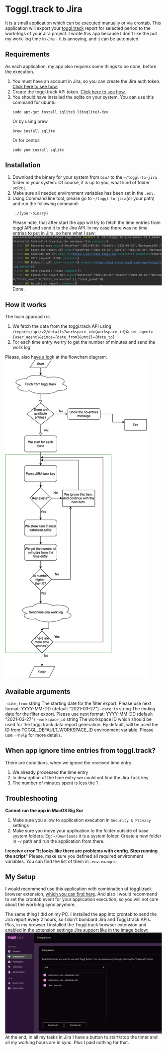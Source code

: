 # Toggl.track to Jira

It is a small application which can be executed manually or via crontab. This application will export your [toggl.track](https://toggl.com/track/) report for selected period to the work-logs of your Jira project. I wrote this app because I don't like the put my work-log time in Jira - it is annoying, and it can be automated.

## Requirements
As each application, my app also requires some things to be done, before the execution.
1. You must have an account in Jira, so you can create the Jira auth token. [Click here to see how.](documentation/create-jira-auth-token.md)
2. Create the toggl.track API token. [Click here to see how.](documentation/create-toggl-api-token.md)
3. You should have installed the sqlite on your system.
    You can use this command for ubuntu
    ```
    sudo apt-get install sqlite3 libsqlite3-dev
    ```
    Or by using brew
    ```
    brew install sqlite
    ```
    Or for centos
    ```
    sudo yum install sqlite
    ```
   
## Installation 
1. Download the binary for your system from `bin/` to the `~/toggl-to-jira` folder in your system. Of course, it is up to you, what kind of folder select.
2. Make sure all needed environment variables has been set in the `.env`.
3. Using Command line tool, please go to `~/toggl-to-jira`(or your path) and run the following command:
   ``` 
    ./{your-binary}
   ```
   Please note, that after start the app will try to fetch the time entries from toggl API and send it to the Jira API.
   In my case there was no time entries to put in Jira, so here what I saw: 
   ![app-dry-run](documentation/images/app-dry-run.png)
   Done. 

## How it works
The main approach is:
1. We fetch the data from the toggl.track API using `/reports/api/v2/details?workspace_id={workspace_id}&user_agent={user_agent}&since={date_from}&until={date_to}`
2. For each time entry we try to get the number of minutes and send the work log

Please, also have a look at the flowchart diagram:
![flowchart](documentation/images/the-flow.jpg)

## Available arguments
  `-date_from` string
        The starting date for the filter export. Please use next format: YYYY-MM-DD (default "2021-03-27")
  `-date_to` string
        The ending date for the filter export. Please use next format: YYYY-MM-DD (default "2021-03-27")
  `-workspace_id` string
        The workspace ID which should be used for the toggl.track data report generation. By default, will be used the ID from TOGGL_DEFAULT_WORKSPACE_ID environment variable.
Please use `--help` for more details.

## When app ignore time entries from toggl.track?
There are conditions, when we ignore the received time entry:

1. We already processed the time entry
2. In description of the time entry we could not find the Jira Task key
3. The number of minutes spent is less the 1

## Troubleshooting

**Cannot run the app in MacOS Big Sur**
1. Make sure you allow to application execution in `Security & Privacy` settings
2. Make sure you move your application to the folder outside of base system folders. Eg: `~/Downloads` it is a system folder. Create a new folder in `~/` path and run the application from there.

**I receive error "It looks like there are problems with config. Stop running the script"** 
Please, make sure you defined all required environment variables. You can find the list of them in `.env.example`.

## My Setup
I would recommend use this application with combination of toggl.track browser extension, [which you can find here](https://toggl.com/track/jira-time-tracking/). And also I would recommend to set the crontab event for your application execution, so you will not care about the work-log sync anymore. 

The same thing I did on my PC. I installed the app into crontab to send the Jira report every 2 hours, so I don't bombard Jira and Toggl.track APIs. Plus, in my browser I installed the Toggl.track browser extension and enabled in the extension settings Jira support like in the image below:
![enable-jira](documentation/images/toggl-extension-enable-jira.png)
At the end, in all my tasks in Jira I have a button to start/stop the timer and all my working hours are in sync. Plus I paid nothing for that. 
